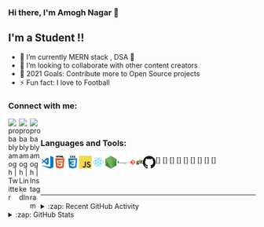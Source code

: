 ### Hi there, I'm Amogh Nagar  👋


## I'm a Student  !!

- 🌱 I’m currently MERN stack , DSA 🤣
- 👯 I’m looking to collaborate with other content creators
- 🥅 2021 Goals: Contribute more to Open Source projects
- ⚡ Fun fact: I love to Football


### Connect with me:

[<img align="left" alt="probablyamogh | Twitter" width="22px" src="https://cdn.jsdelivr.net/npm/simple-icons@v3/icons/twitter.svg" />][twitter]
[<img align="left" alt="probablyamogh | LinkedIn" width="22px" src="https://cdn.jsdelivr.net/npm/simple-icons@v3/icons/linkedin.svg" />][linkedin]
[<img align="left" alt="probablyamogh | Instagram" width="22px" src="https://cdn.jsdelivr.net/npm/simple-icons@v3/icons/instagram.svg" />][instagram]

<br />

### Languages and Tools:

[<img align="left" alt="Visual Studio Code" width="26px" src="https://raw.githubusercontent.com/github/explore/80688e429a7d4ef2fca1e82350fe8e3517d3494d/topics/visual-studio-code/visual-studio-code.png" />]
[<img align="left" alt="HTML5" width="26px" src="https://raw.githubusercontent.com/github/explore/80688e429a7d4ef2fca1e82350fe8e3517d3494d/topics/html/html.png" />]
[<img align="left" alt="CSS3" width="26px" src="https://raw.githubusercontent.com/github/explore/80688e429a7d4ef2fca1e82350fe8e3517d3494d/topics/css/css.png" />]
[<img align="left" alt="JavaScript" width="26px" src="https://raw.githubusercontent.com/github/explore/80688e429a7d4ef2fca1e82350fe8e3517d3494d/topics/javascript/javascript.png" />]
[<img align="left" alt="React" width="26px" src="https://raw.githubusercontent.com/github/explore/80688e429a7d4ef2fca1e82350fe8e3517d3494d/topics/react/react.png" />]
[<img align="left" alt="Node.js" width="26px" src="https://raw.githubusercontent.com/github/explore/80688e429a7d4ef2fca1e82350fe8e3517d3494d/topics/nodejs/nodejs.png" />]
[<img align="left" alt="MongoDB" width="26px" src="https://raw.githubusercontent.com/github/explore/80688e429a7d4ef2fca1e82350fe8e3517d3494d/topics/mongodb/mongodb.png" />]
[<img align="left" alt="Git" width="26px" src="https://raw.githubusercontent.com/github/explore/80688e429a7d4ef2fca1e82350fe8e3517d3494d/topics/git/git.png" />]
[<img align="left" alt="GitHub" width="26px" src="https://raw.githubusercontent.com/github/explore/78df643247d429f6cc873026c0622819ad797942/topics/github/github.png" />]

<br />
<br />

---

<details>
  <summary>:zap: Recent GitHub Activity</summary>
  
<!--START_SECTION:activity-->
1. 🗣 Commented on [#3](https://github.com/Amoghtech/Amoghtech-vscode-theme/issues/3) in [Amoghtech/Amoghtech-vscode-theme](https://github.com/Amoghtech/Amoghtech-vscode-theme)
2. 🎉 Merged PR [#8](https://github.com/Amoghtech/Amoghtech-vscode-theme/pull/8) in [Amoghtech/Amoghtech-vscode-theme](https://github.com/Amoghtech/Amoghtech-vscode-theme)
3. 🗣 Commented on [#7](https://github.com/Amoghtech/free-developer-resources/issues/7) in [Amoghtech/free-developer-resources](https://github.com/Amoghtech/free-developer-resources)
4. 🗣 Commented on [#6](https://github.com/Amoghtech/free-developer-resources/issues/6) in [Amoghtech/free-developer-resources](https://github.com/Amoghtech/free-developer-resources)
5. 🎉 Merged PR [#6](https://github.com/Amoghtech/free-developer-resources/pull/6) in [Amoghtech/free-developer-resources](https://github.com/Amoghtech/free-developer-resources)
<!--END_SECTION:activity-->

</details>

<details>
  <summary>:zap: GitHub Stats</summary>

  <img align="left" alt="Amoghtech's GitHub Stats" src="https://github-readme-stats.Amoghtech.vercel.app/api?username=Amoghtech&show_icons=true&hide_border=true" />

</details>

[twitter]: https://twitter.com/amogh_nagar
[instagram]: https://instagram.com/probablyamogh
[linkedin]: https://linkedin.com/in/AmoghNagar